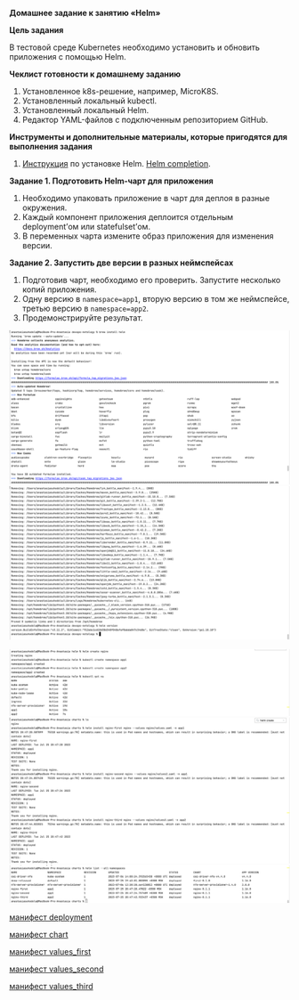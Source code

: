 **Домашнее задание к занятию «Helm»**

**Цель задания**

В тестовой среде Kubernetes необходимо установить и обновить приложения с помощью Helm.

**Чеклист готовности к домашнему заданию**
1. Установленное k8s-решение, например, MicroK8S.
2. Установленный локальный kubectl.
3. Установленный локальный Helm.
4. Редактор YAML-файлов с подключенным репозиторием GitHub.

**Инструменты и дополнительные материалы, которые пригодятся для выполнения задания**
1. [Инструкция](https://helm.sh/docs/intro/install/) по установке Helm. [Helm completion](https://helm.sh/docs/helm/helm_completion/).

**Задание 1. Подготовить Helm-чарт для приложения**
1. Необходимо упаковать приложение в чарт для деплоя в разные окружения.
2. Каждый компонент приложения деплоится отдельным deployment’ом или statefulset’ом.
3. В переменных чарта измените образ приложения для изменения версии.

**Задание 2. Запустить две версии в разных неймспейсах**
1. Подготовив чарт, необходимо его проверить. Запуститe несколько копий приложения.
2. Одну версию в `namespace=app1`, вторую версию в том же неймспейсе, третью версию в `namespace=app2`.
3. Продемонстрируйте результат.

![img.png](../images/img406.png)
![img_1.png](../images/img407.png)

![img_2.png](../images/img408.png)
![img_3.png](../images/img409.png)
![img_4.png](../images/img410.png)

[манифест deployment](helm/nginx/charts/nginx/templates/deployment.yaml)

[манифест chart](helm/nginx/charts/nginx/Chart.yaml)

[манифест values_first](helm/nginx/charts/nginx/values.yaml)

[манифест values_second](helm/nginx/charts/nginx/values2.yaml)

[манифест values_third](helm/nginx/charts/nginx/values3.yaml)
